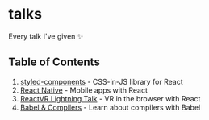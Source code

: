 # talks
Every talk I've given ✨

## Table of Contents
1. [styled-components](./styled-components) - CSS-in-JS library for React
1. [React Native](./reactnative) - Mobile apps with React
1. [ReactVR Lightning Talk](./reactvr-lightning-talk) - VR in the browser with React
1. [Babel & Compilers](babel-compiler-talk) - Learn about compilers with Babel